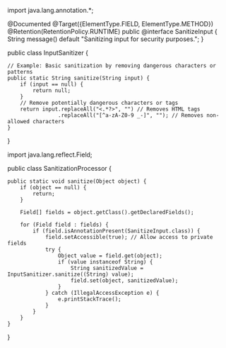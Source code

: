 import java.lang.annotation.*;

@Documented
@Target({ElementType.FIELD, ElementType.METHOD})
@Retention(RetentionPolicy.RUNTIME)
public @interface SanitizeInput {
    String message() default "Sanitizing input for security purposes.";
}


public class InputSanitizer {

    // Example: Basic sanitization by removing dangerous characters or patterns
    public static String sanitize(String input) {
        if (input == null) {
            return null;
        }
        // Remove potentially dangerous characters or tags
        return input.replaceAll("<.*?>", "") // Removes HTML tags
                    .replaceAll("[^a-zA-Z0-9 _-]", ""); // Removes non-allowed characters
    }
}

import java.lang.reflect.Field;

public class SanitizationProcessor {

    public static void sanitize(Object object) {
        if (object == null) {
            return;
        }

        Field[] fields = object.getClass().getDeclaredFields();

        for (Field field : fields) {
            if (field.isAnnotationPresent(SanitizeInput.class)) {
                field.setAccessible(true); // Allow access to private fields
                try {
                    Object value = field.get(object);
                    if (value instanceof String) {
                        String sanitizedValue = InputSanitizer.sanitize((String) value);
                        field.set(object, sanitizedValue);
                    }
                } catch (IllegalAccessException e) {
                    e.printStackTrace();
                }
            }
        }
    }
}
